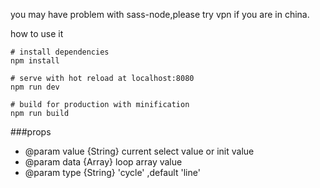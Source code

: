 you may have problem with sass-node,please try vpn if you are in china.

how to use it 

```
# install dependencies
npm install

# serve with hot reload at localhost:8080
npm run dev

# build for production with minification
npm run build

```
###props
   * @param value {String} current select value or init value
   * @param data {Array} loop array value
   * @param type {String} 'cycle' ,default 'line'
